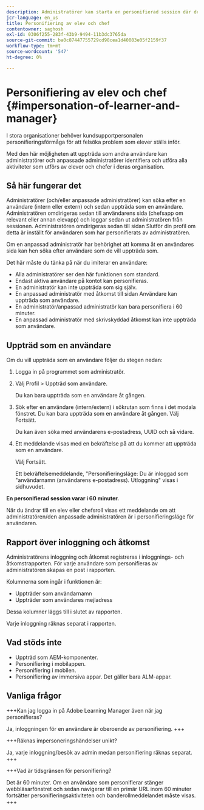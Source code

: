 ```yaml
---
description: Administratörer kan starta en personifierad session där de kan logga in för en annan användares räkning på sitt konto i sin elev- och chefsroll.
jcr-language: en_us
title: Personifiering av elev och chef
contentowner: saghosh
exl-id: 0306f255-283f-43b9-9494-11b3dc3765da
source-git-commit: ba0c87447755729cd98cea1d40083e05f2159f37
workflow-type: tm+mt
source-wordcount: '547'
ht-degree: 0%

---
```


# Personifiering av elev och chef {#impersonation-of-learner-and-manager}

I stora organisationer behöver kundsupportpersonalen personifieringsförmåga för att felsöka problem som elever ställs inför.

Med den här möjligheten att uppträda som andra användare kan administratörer och anpassade administratörer identifiera och utföra alla aktiviteter som utförs av elever och chefer i deras organisation.

## Så här fungerar det

Administratörer (och/eller anpassade administratörer) kan söka efter en användare (intern eller extern) och sedan uppträda som en användare. Administratören omdirigeras sedan till användarens sida (chefsapp om relevant eller annan elevapp) och loggar sedan ut administratören från sessionen. Administratören omdirigeras sedan till sidan Slutför din profil om detta är inställt för användaren som har personifierats av administratören.

Om en anpassad administratör har behörighet att komma åt en användares sida kan hen söka efter användare som de vill uppträda som.

Det här måste du tänka på när du imiterar en användare:

* Alla administratörer ser den här funktionen som standard.
* Endast aktiva användare på kontot kan personifieras.
* En administratör kan inte uppträda som sig själv.
* En anpassad administratör med åtkomst till sidan Användare kan uppträda som användare.
* En administratör/anpassad administratör kan bara personifiera i 60 minuter.
* En anpassad administratör med skrivskyddad åtkomst kan inte uppträda som användare.

## Uppträd som en användare

Om du vill uppträda som en användare följer du stegen nedan:

1. Logga in på programmet som administratör.
1. Välj Profil > Uppträd som användare.

   Du kan bara uppträda som en användare åt gången.

1. Sök efter en användare (intern/extern) i sökrutan som finns i det modala fönstret. Du kan bara uppträda som en användare åt gången. Välj Fortsätt.

   Du kan även söka med användarens e-postadress, UUID och så vidare.

1. Ett meddelande visas med en bekräftelse på att du kommer att uppträda som en användare.

   Välj Fortsätt.

   Ett bekräftelsemeddelande, &quot;Personifieringsläge: Du är inloggad som &quot;användarnamn (användarens e-postadress). Utloggning&quot; visas i sidhuvudet.

**En personifierad session varar i 60 minuter.**

När du ändrar till en elev eller chefsroll visas ett meddelande om att administratören/den anpassade administratören är i personifieringsläge för användaren.

## Rapport över inloggning och åtkomst

Administratörens inloggning och åtkomst registreras i inloggnings- och åtkomstrapporten. För varje användare som personifieras av administratören skapas en post i rapporten.

Kolumnerna som ingår i funktionen är:

* Uppträder som användarnamn
* Uppträder som användares mejladress

Dessa kolumner läggs till i slutet av rapporten.

Varje inloggning räknas separat i rapporten.

## Vad stöds inte

* Uppträd som AEM-komponenter.
* Personifiering i mobilappen.
* Personifiering i mobilen.
* Personifiering av immersiva appar. Det gäller bara ALM-appar.

## Vanliga frågor

+++Kan jag logga in på Adobe Learning Manager även när jag personifieras?

Ja, inloggningen för en användare är oberoende av personifiering.
+++

+++Räknas impersoneringshändelser unikt?

Ja, varje inloggning/besök av admin medan personifiering räknas separat.
+++

+++Vad är tidsgränsen för personifiering?

Det är 60 minuter. Om en användare som personifierar stänger webbläsarfönstret och sedan navigerar till en primär URL inom 60 minuter fortsätter personifieringsaktiviteten och banderollmeddelandet måste visas.
+++
